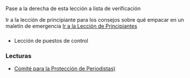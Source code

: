 [Title]: # (¿Y ahora qué?)
[Order]: # (4)

Pase a la derecha de esta lección a lista de verificación

Ir a la lección de principiante para los consejos sobre qué empacar en un maletín de emergencia [Ir a la Lección de Principiantes](umbrella://lesson/protective/1)

### 

*   Lección de puestos de control

### Lecturas

*   [Comité para la Protección de Periodistas)](https://cpj.org/reports/2012/04/armed-conflict.php)
